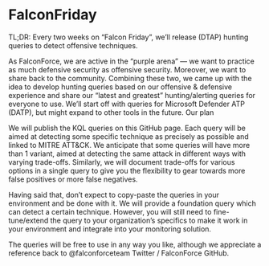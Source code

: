 # FalconFriday
TL;DR: Every two weeks on “Falcon Friday”, we’ll release (DTAP) hunting queries to detect offensive techniques.

As FalconForce, we are active in the “purple arena” — we want to practice as much defensive security as offensive security. Moreover, we want to share back to the community. Combining these two, we came up with the idea to develop hunting queries based on our offensive & defensive experience and share our “latest and greatest” hunting/alerting queries for everyone to use. We’ll start off with queries for Microsoft Defender ATP (DATP), but might expand to other tools in the future.
Our plan

We will publish the KQL queries on this GitHub page. Each query will be aimed at detecting some specific technique as precisely as possible and linked to MITRE ATT&CK. We anticipate that some queries will have more than 1 variant, aimed at detecting the same attack in different ways with varying trade-offs. Similarly, we will document trade-offs for various options in a single query to give you the flexibility to gear towards more false positives or more false negatives.

Having said that, don’t expect to copy-paste the queries in your environment and be done with it. We will provide a foundation query which can detect a certain technique. However, you will still need to fine-tune/extend the query to your organization’s specifics to make it work in your environment and integrate into your monitoring solution.

The queries will be free to use in any way you like, although we appreciate a reference back to @falconforceteam Twitter / FalconForce GitHub.
